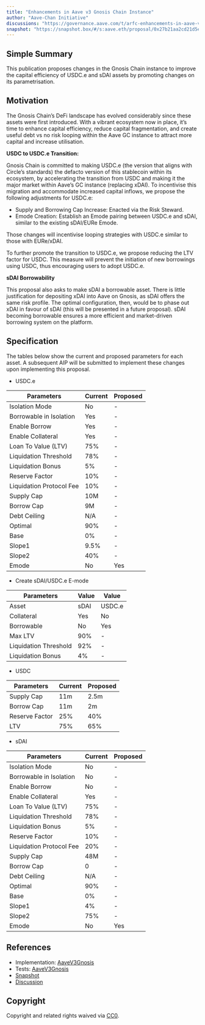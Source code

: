 ```yaml
---
title: "Enhancements in Aave v3 Gnosis Chain Instance"
author: "Aave-Chan Initiative"
discussions: "https://governance.aave.com/t/arfc-enhancements-in-aave-v3-gnosis-chain-instance/21214"
snapshot: "https://snapshot.box/#/s:aave.eth/proposal/0x27b21aa2cd21d5e94eb9b9e0232fe875ad45719588ada4b059f67a8834d7408e"
---
```


## Simple Summary

This publication proposes changes in the Gnosis Chain instance to improve the capital efficiency of USDC.e and sDAI assets by promoting changes on its parametrisation.

## Motivation

The Gnosis Chain’s DeFi landscape has evolved considerably since these assets were first introduced. With a vibrant ecosystem now in place, it’s time to enhance capital efficiency, reduce capital fragmentation, and create useful debt vs no risk looping within the Aave GC instance to attract more capital and increase utilisation.

**USDC to USDC.e Transition:**

Gnosis Chain is committed to making USDC.e (the version that aligns with Circle’s standards) the defacto version of this stablecoin within its ecosystem, by accelerating the transition from USDC and making it the major market within Aave’s GC instance (replacing xDAI). To incentivise this migration and accommodate increased capital inflows, we propose the following adjustments for USDC.e:

- Supply and Borrowing Cap Increase: Enacted via the Risk Steward.
- Emode Creation: Establish an Emode pairing between USDC.e and sDAI, similar to the existing sDAI/EURe Emode.

Those changes will incentivise looping strategies with USDC.e similar to those with EURe/xDAI.

To further promote the transition to USDC.e, we propose reducing the LTV factor for USDC. This measure will prevent the initiation of new borrowings using USDC, thus encouraging users to adopt USDC.e.

**sDAI Borrowability**

This proposal also asks to make sDAI a borrowable asset. There is little justification for depositing xDAI into Aave on Gnosis, as sDAI offers the same risk profile. The optimal configuration, then, would be to phase out xDAI in favour of sDAI (this will be presented in a future proposal). sDAI becoming borrowable ensures a more efficient and market-driven borrowing system on the platform.

## Specification

The tables below show the current and proposed parameters for each asset. A subsequent AIP will be submitted to implement these changes upon implementing this proposal.

- USDC.e

| Parameters               | Current | Proposed |
| ------------------------ | ------- | -------- |
| Isolation Mode           | No      | -        |
| Borrowable in Isolation  | Yes     | -        |
| Enable Borrow            | Yes     | -        |
| Enable Collateral        | Yes     | -        |
| Loan To Value (LTV)      | 75%     | -        |
| Liquidation Threshold    | 78%     | -        |
| Liquidation Bonus        | 5%      | -        |
| Reserve Factor           | 10%     | -        |
| Liquidation Protocol Fee | 10%     | -        |
| Supply Cap               | 10M     | -        |
| Borrow Cap               | 9M      | -        |
| Debt Ceiling             | N/A     | -        |
| Optimal                  | 90%     | -        |
| Base                     | 0%      | -        |
| Slope1                   | 9.5%    | -        |
| Slope2                   | 40%     | -        |
| Emode                    | No      | Yes      |

- Create sDAI/USDC.e E-mode

| Parameters            | Value | Value  |
| --------------------- | ----- | ------ |
| Asset                 | sDAI  | USDC.e |
| Collateral            | Yes   | No     |
| Borrowable            | No    | Yes    |
| Max LTV               | 90%   | -      |
| Liquidation Threshold | 92%   | -      |
| Liquidation Bonus     | 4%    | -      |

- USDC

| Parameters     | Current | Proposed |
| -------------- | ------- | -------- |
| Supply Cap     | 11m     | 2.5m     |
| Borrow Cap     | 11m     | 2m       |
| Reserve Factor | 25%     | 40%      |
| LTV            | 75%     | 65%      |

- sDAI

| Parameters               | Current | Proposed |
| ------------------------ | ------- | -------- |
| Isolation Mode           | No      | -        |
| Borrowable in Isolation  | No      | -        |
| Enable Borrow            | No      | -        |
| Enable Collateral        | Yes     | -        |
| Loan To Value (LTV)      | 75%     | -        |
| Liquidation Threshold    | 78%     | -        |
| Liquidation Bonus        | 5%      | -        |
| Reserve Factor           | 10%     | -        |
| Liquidation Protocol Fee | 20%     | -        |
| Supply Cap               | 48M     | -        |
| Borrow Cap               | 0       | -        |
| Debt Ceiling             | N/A     | -        |
| Optimal                  | 90%     | -        |
| Base                     | 0%      | -        |
| Slope1                   | 4%      | -        |
| Slope2                   | 75%     | -        |
| Emode                    | No      | Yes      |

## References

- Implementation: [AaveV3Gnosis](https://github.com/bgd-labs/aave-proposals-v3/blob/main/src/20250311_AaveV3Gnosis_EnhancementsInAaveV3GnosisChainInstance/AaveV3Gnosis_EnhancementsInAaveV3GnosisChainInstance_20250311.sol)
- Tests: [AaveV3Gnosis](https://github.com/bgd-labs/aave-proposals-v3/blob/main/src/20250311_AaveV3Gnosis_EnhancementsInAaveV3GnosisChainInstance/AaveV3Gnosis_EnhancementsInAaveV3GnosisChainInstance_20250311.t.sol)
- [Snapshot](https://snapshot.box/#/s:aave.eth/proposal/0x27b21aa2cd21d5e94eb9b9e0232fe875ad45719588ada4b059f67a8834d7408e)
- [Discussion](https://governance.aave.com/t/arfc-enhancements-in-aave-v3-gnosis-chain-instance/21214)

## Copyright

Copyright and related rights waived via [CC0](https://creativecommons.org/publicdomain/zero/1.0/).
